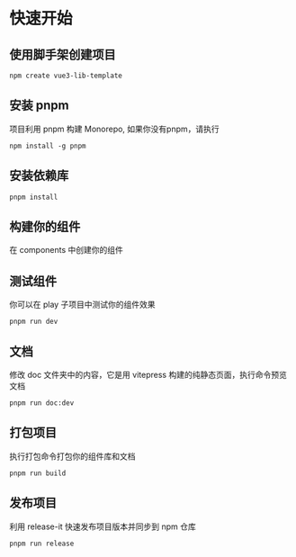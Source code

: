# 快速开始
## 使用脚手架创建项目
```shell
npm create vue3-lib-template
```
## 安装 pnpm
项目利用 pnpm 构建 Monorepo, 如果你没有pnpm，请执行
```shell
npm install -g pnpm
```
## 安装依赖库
```shell
pnpm install
```
## 构建你的组件
在 components 中创建你的组件
## 测试组件
你可以在 play 子项目中测试你的组件效果
```shell
pnpm run dev
```
## 文档
修改 doc 文件夹中的内容，它是用 vitepress 构建的纯静态页面，执行命令预览文档
```shell
pnpm run doc:dev
```
## 打包项目
执行打包命令打包你的组件库和文档
```shell
pnpm run build
```
## 发布项目
利用 release-it 快速发布项目版本并同步到 npm 仓库
```shell
pnpm run release
```

